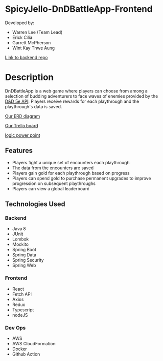 # SpicyJello-DnDBattleApp-Frontend
Developed by:
- Warren Lee (Team Lead)
- Erick Cilia
- Garrett McPherson
- Wint Kay Thwe Aung

[Link to backend repo](https://github.com/220725-JavaReact/SpicyJello-DnDBattleApp-Backend)

# Description
DnDBattleApp is a web game where players can choose from among a selection of budding adventurers to face waves of enemies provided by the [D&D 5e API](https://www.dnd5eapi.co/). Players receive rewards for each playthrough and the playthrough's data is saved.

[Our ERD diagram](https://lucid.app/lucidchart/5266f758-82aa-488f-8012-0fc2a26234d0/edit?page=0_0&invitationId=inv_0ddd24ad-ab88-4c19-8bdb-24cdd58fa4bf#)

[Our Trello board](https://trello.com/b/ykP1l8Ny/spicyjello-dndbattleapp)

[logic power point](https://revaturetech-my.sharepoint.com/:u:/g/personal/wintkay367_revature_net/Eeoq_0_3PERKiKCzF-5yW78BY0paM9O3yrwWicylKO-0mw?e=ep6K9S)

## Features
- Players fight a unique set of encounters each playthrough
- The data from the encounters are saved
- Players gain gold for each playthrough based on progress
- Players can spend gold to purchase permanent upgrades to improve progression on subsequent playthroughs
- Players can view a global leaderboard
  
## Technologies Used
### Backend
- Java 8
- JUnit
- Lombok
- Mockito
- Spring Boot
- Spring Data
- Spring Security
- Spring Web
### Frontend
- React
- Fetch API
- Axios
- Redux
- Typescript
- nodeJS 
### Dev Ops
- AWS
- AWS CloudFormation
- Docker
- Github Action